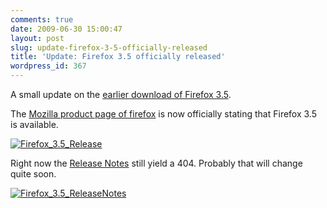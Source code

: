 ```yaml
---
comments: true
date: 2009-06-30 15:00:47
layout: post
slug: update-firefox-3-5-officially-released
title: 'Update: Firefox 3.5 officially released'
wordpress_id: 367
---
```


A small update on the [earlier download of Firefox 3.5](http://serverhorror.wordpress.com/2009/06/30/firefox-3-5-ready-to-download/).

The [Mozilla product page of firefox](http://www.mozilla.com/en-US/firefox/firefox.html) is now officially stating that Firefox 3.5 is available.

[![Firefox_3.5_Release](http://serverhorror.files.wordpress.com/2009/06/firefox_3-5_release.png)](http://www.mozilla.com/en-US/firefox/firefox.html)

Right now the [Release Notes](http://www.mozilla.com/en-US/firefox/3.5/releasenotes/) still yield a 404. Probably that will change quite soon.


[![Firefox_3.5_ReleaseNotes](http://serverhorror.files.wordpress.com/2009/06/firefox_3-5_releasenotes.png)](http://www.mozilla.com/en-US/firefox/3.5/releasenotes/)
